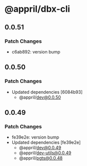 # @appril/dbx-cli

## 0.0.51

### Patch Changes

- c6ab892: version bump

## 0.0.50

### Patch Changes

- Updated dependencies [6084b93]
  - @appril/dev@0.0.50

## 0.0.49

### Patch Changes

- fe39e2e: version bump
- Updated dependencies [fe39e2e]
  - @appril/dev@0.0.49
  - @appril/dev-utils@0.0.49
  - @appril/pgts@0.0.48
